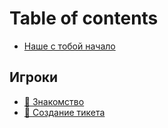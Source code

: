 # Table of contents

* [Наше с тобой начало](README.md)

## Игроки <a href="#players" id="players"></a>

* [👋 Знакомство](players/znakomstvo.md)
* [📙 Создание тикета](players/sozdanie-tiketa.md)
